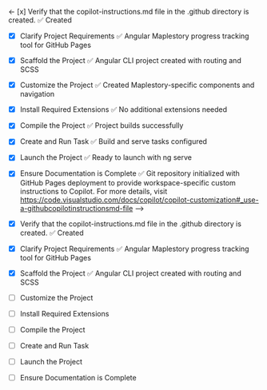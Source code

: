 <- [x] Verify that the copilot-instructions.md file in the .github directory is created. ✅ Created

- [x] Clarify Project Requirements ✅ Angular Maplestory progress tracking tool for GitHub Pages
	
- [x] Scaffold the Project ✅ Angular CLI project created with routing and SCSS
	
- [x] Customize the Project ✅ Created Maplestory-specific components and navigation
	
- [x] Install Required Extensions ✅ No additional extensions needed
	
- [x] Compile the Project ✅ Project builds successfully
	
- [x] Create and Run Task ✅ Build and serve tasks configured
	
- [x] Launch the Project ✅ Ready to launch with ng serve
	
- [x] Ensure Documentation is Complete ✅ Git repository initialized with GitHub Pages deployment to provide workspace-specific custom instructions to Copilot. For more details, visit https://code.visualstudio.com/docs/copilot/copilot-customization#_use-a-githubcopilotinstructionsmd-file -->
- [x] Verify that the copilot-instructions.md file in the .github directory is created. ✅ Created

- [x] Clarify Project Requirements ✅ Angular Maplestory progress tracking tool for GitHub Pages
	
- [x] Scaffold the Project ✅ Angular CLI project created with routing and SCSS
	
- [ ] Customize the Project
	
- [ ] Install Required Extensions
	
- [ ] Compile the Project
	
- [ ] Create and Run Task
	
- [ ] Launch the Project
	
- [ ] Ensure Documentation is Complete